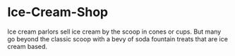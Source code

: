 # Ice-Cream-Shop
Ice cream parlors sell ice cream by the scoop in cones or cups. But many go beyond the classic scoop with a bevy of soda fountain treats that are ice cream based.
